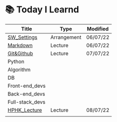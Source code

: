 # 📚 Today I Learnd



| Title                          | Type        | Modified |
| ------------------------------ | ----------- | -------- |
| [SW_Settings](./SW_Settings)   | Arrangement | 06/07/22 |
| [Markdown](./Markdown/)        | Lecture     | 06/07/22 |
| [Git&Github](./Git&Github/)    | Lecture     | 07/07/22 |
| Python                         |             |          |
| Algorithm                      |             |          |
| DB                             |             |          |
| Front-end_devs                 |             |          |
| Back-end_devs                  |             |          |
| Full-stack_devs                |             |          |
| [HPHK_Lecture](./HPHK_Lecture) | Lecture     | 08/07/22 |
|                                |             |          |



